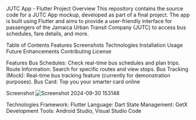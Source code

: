 JUTC App - Flutter Project
Overview
This repository contains the source code for a JUTC App mockup, developed as part of a final project. The app is built using Flutter and aims to provide a user-friendly interface for passengers of the Jamaica Urban Transit Company (JUTC) to access bus schedules, fare details, and more.

Table of Contents
Features
Screenshots
Technologies
Installation
Usage
Future Enhancements
Contributing
License


Features
Bus Schedules: Check real-time bus schedules and plan trips.
Route Information: Search for specific routes and view stops.
Bus Tracking (Mock): Real-time bus tracking feature (currently for demonstration purposes).
Bus Card: Top you your smarter card online

Screenshot
![Screenshot 2024-09-30 153148](https://github.com/user-attachments/assets/b0be0c22-a1a6-4af3-a574-ed46968171ee)

Technologies
Framework: Flutter
Language: Dart
State Management: GetX
Development Tools: Android Studio, Visual Studio Code
 
